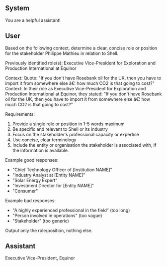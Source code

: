 ## System

You are a helpful assistant!

## User


Based on the following context, determine a clear, concise role or position for the stakeholder Philippe Mathieu in relation to Shell.

Previously identified role(s): Executive Vice-President for Exploration and Production International at Equinor

Context:
Quote: "If you don't have Rosebank oil for the UK, then you have to import it from somewhere else â€¦ how much CO2 is that going to cost?"
Context: In their role as Executive Vice-President for Exploration and Production International at Equinor, they stated: "If you don't have Rosebank oil for the UK, then you have to import it from somewhere else â€¦ how much CO2 is that going to cost?"

Requirements:
1. Provide a single role or position in 1-5 words maximum
2. Be specific and relevant to Shell or its industry
3. Focus on the stakeholder's professional capacity or expertise
4. Use concise, clear terminology
5. Include the entity or organisation the stakeholder is associated with, if the information is available.

Example good responses:
- "Chief Technology Officer of [Institution NAME]"
- "Industry Analyst at [Entity NAME]"
- "Solar Energy Expert"
- "Investment Director for [Entity NAME]"
- "Consumer"

Example bad responses:
- "A highly experienced professional in the field" (too long)
- "Person involved in operations" (too vague)
- "Stakeholder" (too generic)

Output only the role/position, nothing else.


## Assistant

Executive Vice-President, Equinor

